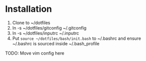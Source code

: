 # Installation
1. Clone to ~/dotfiles
2. ln -s ~/dotfiles/gitconfig ~/.gitconfig
3. ln -s ~/dotfiles/inputrc ~/.inputrc
4. Put `source ~/dotfiles/bash/init.bash` to ~/.bashrc and ensure ~/.bashrc is sourced inside ~/.bash_profile

TODO: Move vim config here
